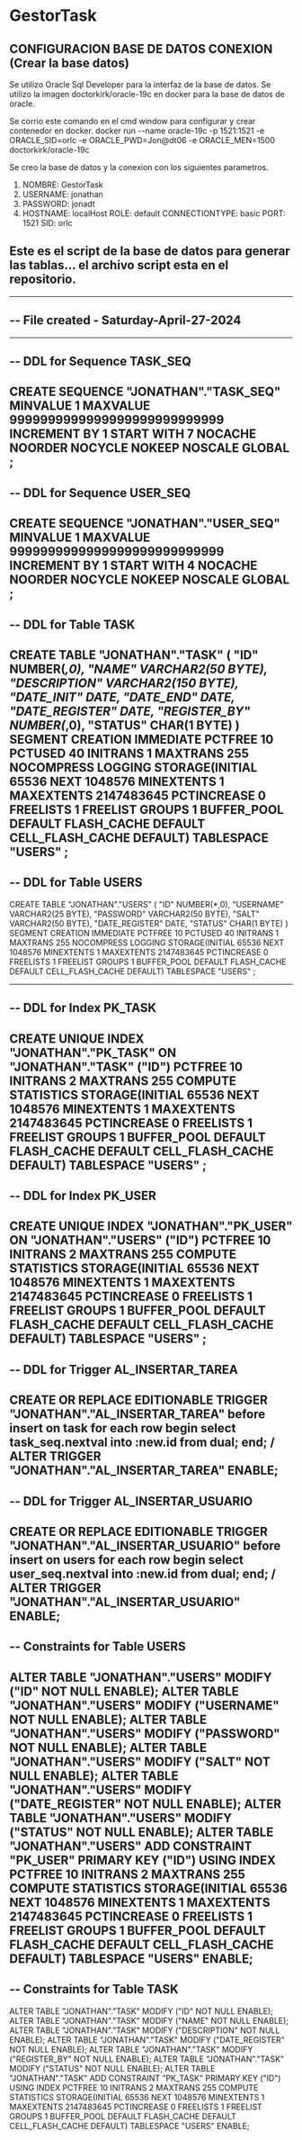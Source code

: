 # GestorTask

## CONFIGURACION BASE DE DATOS  CONEXION (Crear la base datos)

Se utilizo Oracle Sql Developer para la interfaz de la base de datos.
Se utilizo la imagen doctorkirk/oracle-19c en docker para la base de datos de oracle.

Se corrio este comando en el cmd window para configurar y crear contenedor en docker.
docker run --name oracle-19c -p 1521:1521 -e ORACLE_SID=orlc -e ORACLE_PWD=Jon@dt06 -e ORACLE_MEN=1500 doctorkirk/oracle-19c

Se creo la base de datos y la conexion con los siguientes parametros.

1. NOMBRE: GestorTask
2. USERNAME: jonathan
3. PASSWORD: jonadt
4. HOSTNAME: localHost
ROLE: default
CONNECTIONTYPE: basic
PORT: 1521
SID: orlc

## Este es el script de la base de datos para generar las tablas... el archivo script esta en el repositorio.

--------------------------------------------------------
--  File created - Saturday-April-27-2024   
--------------------------------------------------------
--------------------------------------------------------
--  DDL for Sequence TASK_SEQ
--------------------------------------------------------

   CREATE SEQUENCE  "JONATHAN"."TASK_SEQ"  MINVALUE 1 MAXVALUE 9999999999999999999999999999 INCREMENT BY 1 START WITH 7 NOCACHE  NOORDER  NOCYCLE  NOKEEP  NOSCALE  GLOBAL ;
--------------------------------------------------------
--  DDL for Sequence USER_SEQ
--------------------------------------------------------

   CREATE SEQUENCE  "JONATHAN"."USER_SEQ"  MINVALUE 1 MAXVALUE 9999999999999999999999999999 INCREMENT BY 1 START WITH 4 NOCACHE  NOORDER  NOCYCLE  NOKEEP  NOSCALE  GLOBAL ;
--------------------------------------------------------
--  DDL for Table TASK
--------------------------------------------------------

  CREATE TABLE "JONATHAN"."TASK" 
   (	"ID" NUMBER(*,0), 
	"NAME" VARCHAR2(50 BYTE), 
	"DESCRIPTION" VARCHAR2(150 BYTE), 
	"DATE_INIT" DATE, 
	"DATE_END" DATE, 
	"DATE_REGISTER" DATE, 
	"REGISTER_BY" NUMBER(*,0), 
	"STATUS" CHAR(1 BYTE)
   ) SEGMENT CREATION IMMEDIATE 
  PCTFREE 10 PCTUSED 40 INITRANS 1 MAXTRANS 255 
 NOCOMPRESS LOGGING
  STORAGE(INITIAL 65536 NEXT 1048576 MINEXTENTS 1 MAXEXTENTS 2147483645
  PCTINCREASE 0 FREELISTS 1 FREELIST GROUPS 1
  BUFFER_POOL DEFAULT FLASH_CACHE DEFAULT CELL_FLASH_CACHE DEFAULT)
  TABLESPACE "USERS" ;
--------------------------------------------------------
--  DDL for Table USERS
--------------------------------------------------------

  CREATE TABLE "JONATHAN"."USERS" 
   (	"ID" NUMBER(*,0), 
	"USERNAME" VARCHAR2(25 BYTE), 
	"PASSWORD" VARCHAR2(50 BYTE), 
	"SALT" VARCHAR2(50 BYTE), 
	"DATE_REGISTER" DATE, 
	"STATUS" CHAR(1 BYTE)
   ) SEGMENT CREATION IMMEDIATE 
  PCTFREE 10 PCTUSED 40 INITRANS 1 MAXTRANS 255 
 NOCOMPRESS LOGGING
  STORAGE(INITIAL 65536 NEXT 1048576 MINEXTENTS 1 MAXEXTENTS 2147483645
  PCTINCREASE 0 FREELISTS 1 FREELIST GROUPS 1
  BUFFER_POOL DEFAULT FLASH_CACHE DEFAULT CELL_FLASH_CACHE DEFAULT)
  TABLESPACE "USERS" ;

--------------------------------------------------------
--  DDL for Index PK_TASK
--------------------------------------------------------

  CREATE UNIQUE INDEX "JONATHAN"."PK_TASK" ON "JONATHAN"."TASK" ("ID") 
  PCTFREE 10 INITRANS 2 MAXTRANS 255 COMPUTE STATISTICS 
  STORAGE(INITIAL 65536 NEXT 1048576 MINEXTENTS 1 MAXEXTENTS 2147483645
  PCTINCREASE 0 FREELISTS 1 FREELIST GROUPS 1
  BUFFER_POOL DEFAULT FLASH_CACHE DEFAULT CELL_FLASH_CACHE DEFAULT)
  TABLESPACE "USERS" ;
--------------------------------------------------------
--  DDL for Index PK_USER
--------------------------------------------------------

  CREATE UNIQUE INDEX "JONATHAN"."PK_USER" ON "JONATHAN"."USERS" ("ID") 
  PCTFREE 10 INITRANS 2 MAXTRANS 255 COMPUTE STATISTICS 
  STORAGE(INITIAL 65536 NEXT 1048576 MINEXTENTS 1 MAXEXTENTS 2147483645
  PCTINCREASE 0 FREELISTS 1 FREELIST GROUPS 1
  BUFFER_POOL DEFAULT FLASH_CACHE DEFAULT CELL_FLASH_CACHE DEFAULT)
  TABLESPACE "USERS" ;
--------------------------------------------------------
--  DDL for Trigger AL_INSERTAR_TAREA
--------------------------------------------------------

  CREATE OR REPLACE EDITIONABLE TRIGGER "JONATHAN"."AL_INSERTAR_TAREA" before insert on task for each row
begin
    select task_seq.nextval into :new.id from dual;
end;
/
ALTER TRIGGER "JONATHAN"."AL_INSERTAR_TAREA" ENABLE;
--------------------------------------------------------
--  DDL for Trigger AL_INSERTAR_USUARIO
--------------------------------------------------------

  CREATE OR REPLACE EDITIONABLE TRIGGER "JONATHAN"."AL_INSERTAR_USUARIO" before insert on users for each row
begin
    select user_seq.nextval into :new.id from dual;
end;
/
ALTER TRIGGER "JONATHAN"."AL_INSERTAR_USUARIO" ENABLE;
--------------------------------------------------------
--  Constraints for Table USERS
--------------------------------------------------------

  ALTER TABLE "JONATHAN"."USERS" MODIFY ("ID" NOT NULL ENABLE);
  ALTER TABLE "JONATHAN"."USERS" MODIFY ("USERNAME" NOT NULL ENABLE);
  ALTER TABLE "JONATHAN"."USERS" MODIFY ("PASSWORD" NOT NULL ENABLE);
  ALTER TABLE "JONATHAN"."USERS" MODIFY ("SALT" NOT NULL ENABLE);
  ALTER TABLE "JONATHAN"."USERS" MODIFY ("DATE_REGISTER" NOT NULL ENABLE);
  ALTER TABLE "JONATHAN"."USERS" MODIFY ("STATUS" NOT NULL ENABLE);
  ALTER TABLE "JONATHAN"."USERS" ADD CONSTRAINT "PK_USER" PRIMARY KEY ("ID")
  USING INDEX PCTFREE 10 INITRANS 2 MAXTRANS 255 COMPUTE STATISTICS 
  STORAGE(INITIAL 65536 NEXT 1048576 MINEXTENTS 1 MAXEXTENTS 2147483645
  PCTINCREASE 0 FREELISTS 1 FREELIST GROUPS 1
  BUFFER_POOL DEFAULT FLASH_CACHE DEFAULT CELL_FLASH_CACHE DEFAULT)
  TABLESPACE "USERS"  ENABLE;
--------------------------------------------------------
--  Constraints for Table TASK
--------------------------------------------------------

  ALTER TABLE "JONATHAN"."TASK" MODIFY ("ID" NOT NULL ENABLE);
  ALTER TABLE "JONATHAN"."TASK" MODIFY ("NAME" NOT NULL ENABLE);
  ALTER TABLE "JONATHAN"."TASK" MODIFY ("DESCRIPTION" NOT NULL ENABLE);
  ALTER TABLE "JONATHAN"."TASK" MODIFY ("DATE_REGISTER" NOT NULL ENABLE);
  ALTER TABLE "JONATHAN"."TASK" MODIFY ("REGISTER_BY" NOT NULL ENABLE);
  ALTER TABLE "JONATHAN"."TASK" MODIFY ("STATUS" NOT NULL ENABLE);
  ALTER TABLE "JONATHAN"."TASK" ADD CONSTRAINT "PK_TASK" PRIMARY KEY ("ID")
  USING INDEX PCTFREE 10 INITRANS 2 MAXTRANS 255 COMPUTE STATISTICS 
  STORAGE(INITIAL 65536 NEXT 1048576 MINEXTENTS 1 MAXEXTENTS 2147483645
  PCTINCREASE 0 FREELISTS 1 FREELIST GROUPS 1
  BUFFER_POOL DEFAULT FLASH_CACHE DEFAULT CELL_FLASH_CACHE DEFAULT)
  TABLESPACE "USERS"  ENABLE;
